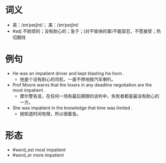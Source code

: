 # 词义
- 英：/ɪmˈpeɪʃnt/； 美：/ɪmˈpeɪʃnt/
- #adj 不耐烦的；没有耐心的；急于；(对不愉快的事)不能容忍，不愿接受；热切期待
# 例句
- He was an impatient driver and kept blasting his horn .
	- 他是个没有耐心的司机，一直不停地按汽车喇叭。
- Prof Moore warns that the losers in any deadline negotiation are the most impatient .
	- 摩尔警告说，在任何一场有最后期限的谈判中，失败者都是最没有耐心的一方。
- She was impatient in the knowledge that time was limited .
	- 她知道时间有限，所以很着急。
# 形态
- #word_est most impatient
- #word_er more impatient
